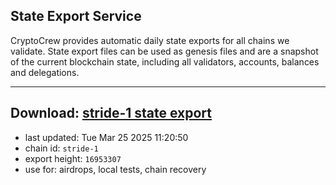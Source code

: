 ## State Export Service
CryptoCrew provides automatic daily state exports for all chains we validate. State export files can be used as genesis files and are a snapshot of the current blockchain state, including all validators, accounts, balances and delegations.

---
**Download: [stride-1 state export](https://dl-eu2.ccvalidators.com/SERVICE/stride/stride-1_export_16953307.json)**
---

- last updated: Tue Mar 25 2025 11:20:50
- chain id: `stride-1`
- export height: `16953307`
- use for: airdrops, local tests, chain recovery
